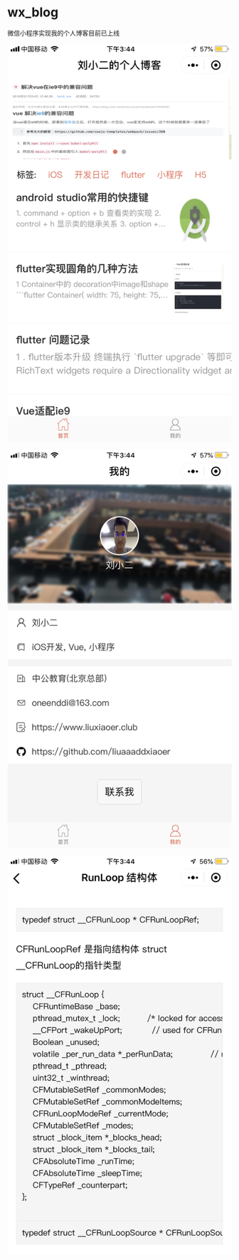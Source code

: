 # wx_blog
微信小程序实现我的个人博客目前已上线

![首页](https://github.com/liuaaaddxiaoer/wx_blog/blob/master/IMG_2048.PNG)

![我的](https://github.com/liuaaaddxiaoer/wx_blog/blob/master/IMG_2049.PNG)

![详情](https://github.com/liuaaaddxiaoer/wx_blog/blob/master/IMG_2050.PNG)
